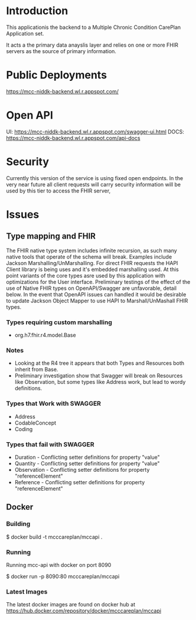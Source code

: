 # Introduction
This applicationis the backend to a Multiple Chronic Condition CarePlan Application set.

It acts a the primary data anayslis layer and relies on one or more FHIR servers as the source of primary information.

# Public Deployments
https://mcc-niddk-backend.wl.r.appspot.com/

# Open API
UI: https://mcc-niddk-backend.wl.r.appspot.com/swagger-ui.html
DOCS: https://mcc-niddk-backend.wl.r.appspot.com/api-docs

# Security
Currently this version of the service is using fixed open endpoints. In the very near future all client requests will carry security information will be used by this tier to access the FHIR server,

# Issues
## Type mapping and FHIR
The FHIR native type system includes infinite recursion, as such many native tools that operate of the schema will break. Examples include Jackson Marshalling/UnMarshalling. For direct FHIR requests the HAPI Client library is being uses and it's embedded marshalling used. At this point variants of the core types asre used by this application with optimizations for the User interface. 
Preliminary testings of the effect of the use of Native FHIR types on OpenAPI/Swagger are unfavorable, detail below. In the event that OpenAPI issues can handled it would be desirable to update Jackson Object Mapper to use HAPI to Marshall/UnMashall FHIR types.
### Types requiring custom marshalling
- org.h7.fhir.r4.model.Base
### Notes
- Looking at the R4 tree it appears that both Types and Resources both inherit from Base.
- Preliminary investigation show that Swagger will break on Resources like Observation, but some types like Address work, but lead to wordy definitions.
### Types that Work with SWAGGER
- Address
- CodableConcept
- Coding
### Types that fail with SWAGGER
- Duration -  Conflicting setter definitions for property "value"
- Quantity - Conflicting setter definitions for property "value"
- Observation - Conflicting setter definitions for property "referenceElement"
- Reference - Conflicting setter definitions for property "referenceElement"


## Docker

### Building
$ docker build -t mcccareplan/mccapi .

### Running

Running mcc-api with docker on port 8090

$ docker run -p 8090:80 mcccareplan/mccapi

### Latest Images
The latest docker images are found on docker hub at https://hub.docker.com/repository/docker/mcccareplan/mccapi

